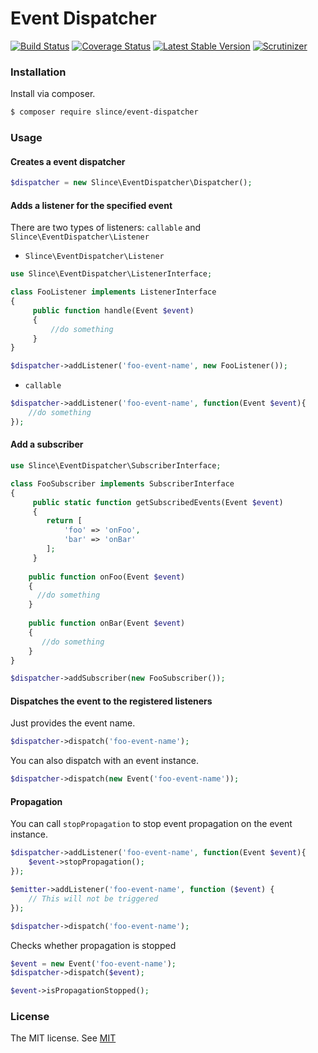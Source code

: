 # Event Dispatcher

[![Build Status](https://img.shields.io/travis/slince/event-dispatcher/master.svg?style=flat-square)](https://travis-ci.org/slince/event-dispatcher)
[![Coverage Status](https://img.shields.io/codecov/c/github/slince/event-dispatcher.svg?style=flat-square)](https://codecov.io/github/slince/event-dispatcher)
[![Latest Stable Version](https://img.shields.io/packagist/v/slince/event-dispatcher.svg?style=flat-square&label=stable)](https://packagist.org/packages/slince/event-dispatcher)
[![Scrutinizer](https://img.shields.io/scrutinizer/g/slince/event-dispatcher.svg?style=flat-square)](https://scrutinizer-ci.com/g/slince/event-dispatcher/?branch=master)

### Installation

Install via composer.

```bash
$ composer require slince/event-dispatcher
```

### Usage

#### Creates a event dispatcher

```php
$dispatcher = new Slince\EventDispatcher\Dispatcher();
```

#### Adds a listener for the specified event

There are two types of listeners: `callable` and `Slince\EventDispatcher\Listener` 
 
- `Slince\EventDispatcher\Listener` 

```php
use Slince\EventDispatcher\ListenerInterface;

class FooListener implements ListenerInterface
{
     public function handle(Event $event)
     {
         //do something
     }
}

$dispatcher->addListener('foo-event-name', new FooListener());
```

- `callable`

```php
$dispatcher->addListener('foo-event-name', function(Event $event){
    //do something
});
```

#### Add a subscriber

```php
use Slince\EventDispatcher\SubscriberInterface;

class FooSubscriber implements SubscriberInterface
{
     public static function getSubscribedEvents(Event $event)
     {
        return [
            'foo' => 'onFoo',
            'bar' => 'onBar'
        ];
     }
     
    public function onFoo(Event $event)
    {
      //do something
    }
    
    public function onBar(Event $event)
    {
       //do something
    }
}

$dispatcher->addSubscriber(new FooSubscriber());
```

#### Dispatches the event to the registered listeners

Just provides the event name.

```php
$dispatcher->dispatch('foo-event-name');
```

You can also dispatch with an event instance.

```php
$dispatcher->dispatch(new Event('foo-event-name'));
```

#### Propagation

You can call `stopPropagation` to stop event propagation on the event instance.

```php
$dispatcher->addListener('foo-event-name', function(Event $event){
    $event->stopPropagation();
});

$emitter->addListener('foo-event-name', function ($event) {
    // This will not be triggered
});

$dispatcher->dispatch('foo-event-name');
```

Checks whether propagation is stopped
 
 ```php
 $event = new Event('foo-event-name');
 $dispatcher->dispatch($event);
 
 $event->isPropagationStopped();
 ```
 
 ### License
 
The MIT license. See [MIT](https://opensource.org/licenses/MIT)

